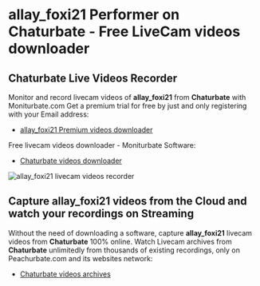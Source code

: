 # allay_foxi21 Performer on Chaturbate - Free LiveCam videos downloader

## Chaturbate Live Videos Recorder

Monitor and record livecam videos of **allay_foxi21** from **Chaturbate** with Moniturbate.com
Get a premium trial for free by just and only registering with your Email address:
* [allay_foxi21 Premium videos downloader](https://moniturbate.com/request-demo-licence-key.html)

Free livecam videos downloader - Moniturbate Software:
* [Chaturbate videos downloader](https://moniturbate.com/moniturbate-download-software.html)

![allay_foxi21 livecam videos recorder](https://peachurnet.com/templates/moniturbate-software.png)


## Capture allay_foxi21 videos from the Cloud and watch your recordings on Streaming

Without the need of downloading a software, capture **allay_foxi21** livecam videos from **Chaturbate** 100% online.
Watch Livecam archives from **Chaturbate** unlimitedly from thousands of existing recordings, only on Peachurbate.com and its websites network:
* [Chaturbate videos archives](https://peachurnet.com/)